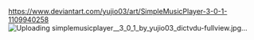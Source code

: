https://www.deviantart.com/yujio03/art/SimpleMusicPlayer-3-0-1-1109940258
![Uploading simplemusicplayer__3_0_1_by_yujio03_dictvdu-fullview.jpg…]()
